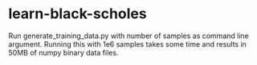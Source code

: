 # learn-black-scholes
Run generate_training_data.py with number of samples as command line argument.
Running this with 1e6 samples takes some time and results in 50MB of numpy binary data files.
